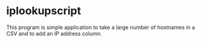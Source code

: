 # iplookupscript
This program is simple application to take a large number of hostnames in a CSV and to add an IP address column.
